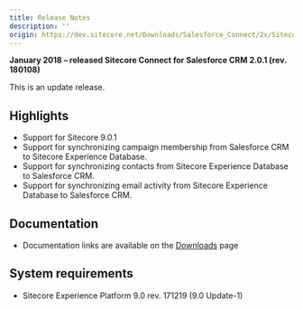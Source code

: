 ```yaml
---
title: Release Notes
description: ''
origin: https://dev.sitecore.net/Downloads/Salesforce_Connect/2x/Sitecore_Connect_for_Salesforce_CRM_201/Release_Notes
---
```


**January 2018 – released Sitecore Connect for Salesforce CRM 2.0.1 (rev. 180108)**

This is an update release.

## Highlights

-   Support for Sitecore 9.0.1
-   Support for synchronizing campaign membership from Salesforce CRM to Sitecore Experience Database.
-   Support for synchronizing contacts from Sitecore Experience Database to Salesforce CRM.
-   Support for synchronizing email activity from Sitecore Experience Database to Salesforce CRM.

## Documentation

-   Documentation links are available on the [Downloads](/downloads/Salesforce_Connect/2x/Sitecore_Connect_for_Salesforce_CRM_201) page

## System requirements

-   Sitecore Experience Platform 9.0 rev. 171219 (9.0 Update-1)